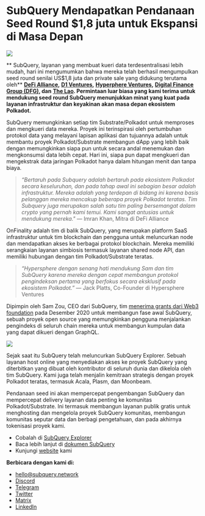 # SubQuery Mendapatkan Pendanaan Seed Round $1,8 juta untuk Ekspansi di Masa Depan

![](https://miro.medium.com/max/1400/0*CrM8-LKRt3slWAsN)

** SubQuery, layanan yang membuat kueri data terdesentralisasi lebih mudah, hari ini mengumumkan bahwa mereka telah berhasil mengumpulkan seed round senilai US$1,8 juta dan private sale yang didukung terutama oleh** [**DeFi Alliance**](https://defialliance.co/)**,** [**D1 Ventures**](https://d1.ventures/)**,** [**Hyperphere Ventures**](https://hypersphere.ventures/)**,** [**Digital Finance Group (DFG)**](https://www.dfg.group/)**, dan** [**The Lao**](https://www.thelao.io/)**. Permintaan luar biasa yang kami terima untuk mendukung seed round SubQuery menunjukkan minat yang kuat pada layanan infrastruktur dan keyakinan akan masa depan ekosistem Polkadot.**

SubQuery memungkinkan setiap tim Substrate/Polkadot untuk memproses dan mengkueri data mereka. Proyek ini terinspirasi oleh pertumbuhan protokol data yang melayani lapisan aplikasi dan tujuannya adalah untuk membantu proyek Polkadot/Substrate membangun dApp yang lebih baik dengan memungkinkan siapa pun untuk secara andal menemukan dan mengkonsumsi data lebih cepat. Hari ini, siapa pun dapat mengkueri dan mengekstrak data jaringan Polkadot hanya dalam hitungan menit dan tanpa biaya.

> _“Bertaruh pada Subquery adalah bertaruh pada ekosistem Polkadot secara keseluruhan, dan pada tahap awal ini sebagian besar adalah infrastruktur. Mereka adalah yang terdepan di bidang ini karena basis pelanggan mereka mencakup beberapa proyek Polkadot teratas. Tim Subquery juga merupakan salah satu tim paling bersemangat dalam crypto yang pernah kami temui. Kami sangat antusias untuk mendukung mereka."_ — Imran Khan, Mitra di DeFi Alliance

OnFinality adalah tim di balik SubQuery, yang merupakan platform SaaS infrastruktur untuk tim blockchain dan pengguna untuk meluncurkan node dan mendapatkan akses ke berbagai protokol blockchain. Mereka memiliki serangkaian layanan simbiosis termasuk layanan shared node API, dan memiliki hubungan dengan tim Polkadot/Substrate teratas.

> _“Hypersphere dengan senang hati mendukung Sam dan tim SubQuery karena mereka dengan cepat membangun protokol pengindeksan pertama yang berfokus secara eksklusif pada ekosistem Polkadot.”_ — Jack Platts, Co-Founder di Hypersphere Ventures

Dipimpin oleh Sam Zou, CEO dari SubQuery, tim [menerima grants dari Web3 foundation](https://subquery.medium.com/subquery-delivers-its-open-source-sdk-following-a-web3-foundation-grant-20da26ae87f) pada Desember 2020 untuk membangun fase awal SubQuery, sebuah proyek open source yang memungkinkan pengguna menjalankan pengindeks di seluruh chain mereka untuk membangun kumpulan data yang dapat dikueri dengan GraphQL.

![](https://miro.medium.com/max/1000/0*kjspGYRr_BtMk015)

Sejak saat itu SubQuery telah meluncurkan SubQuery Explorer. Sebuah layanan host online yang menyediakan akses ke proyek SubQuery yang diterbitkan yang dibuat oleh kontributor di seluruh dunia dan dikelola oleh tim SubQuery. Kami juga telah menjalin kemitraan strategis dengan proyek Polkadot teratas, termasuk Acala, Plasm, dan Moonbeam.

Pendanaan seed ini akan mempercepat pengembangan SubQuery dan mempercepat delivery layanan data penting ke komunitas Polkadot/Substrate. Ini termasuk membangun layanan publik gratis untuk menghosting dan mengelola proyek SubQuery komunitas, membangun komunitas seputar data dan berbagi pengetahuan, dan pada akhirnya tokenisasi proyek kami.

-   Cobalah di [SubQuery Explorer](https://explorer.subquery.network/)
-   Baca lebih lanjut di [dokumen SubQuery](https://doc.subquery.network/)
-   Kunjungi [website](https://subquery.network/) kami

**Berbicara dengan kami di:**

-   [hello@subquery.network](mailto:hello@subquery.network)
-   [Discord](https://discord.com/invite/78zg8aBSMG)
-   [Telegram](https://t.me/subquerynetwork)
-   [Twitter](https://twitter.com/subquerynetwork)
-   [Matrix](https://matrix.to/#/#subquery:matrix.org)
-   [LinkedIn](https://www.linkedin.com/company/subquery)